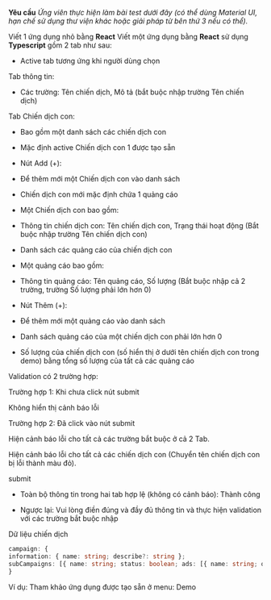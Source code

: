 **Yêu cầu**
_Ứng viên thực hiện làm bài test dưới đây (có thể dùng Material UI, hạn chế sử dụng thư viện khác hoặc giải pháp từ bên thứ 3 nếu có thể)._

Viết 1 ứng dụng nhỏ bằng **React**
Viết một ứng dụng bằng **React** sử dụng **Typescript** gồm 2 tab như sau:
- Active tab tương ứng khi người dùng chọn

Tab thông tin:

- Các trường: Tên chiến dịch, Mô tả (bắt buộc nhập trường Tên chiến dịch)

Tab Chiến dịch con:

- Bao gồm một danh sách các chiến dịch con

- Mặc định active Chiến dịch con 1 được tạo sẵn

- Nút Add (+):

- Để thêm mới một Chiến dịch con vào danh sách

- Chiến dịch con mới mặc định chứa 1 quảng cáo

- Một Chiến dịch con bao gồm:

- Thông tin chiến dịch con: Tên chiến dịch con, Trạng thái hoạt động (Bắt buộc nhập trường Tên chiến dịch con)

- Danh sách các quảng cáo của chiến dịch con

- Một quảng cáo bao gồm:

- Thông tin quảng cáo: Tên quảng cáo, Số lượng (Bắt buộc nhập cả 2 trường, trường Số lượng phải lớn hơn 0)

- Nút Thêm (+):

- Để thêm mới một quảng cáo vào danh sách

- Danh sách quảng cáo của một chiến dịch con phải lớn hơn 0

- Số lượng của chiến dịch con (số hiển thị ở dưới tên chiến dịch con trong demo) bằng tổng số lượng của tất cả các quảng cáo

Validation có 2 trường hợp:

Trường hợp 1: Khi chưa click nút submit

Không hiển thị cảnh báo lỗi

Trường hợp 2: Đã click vào nút submit

Hiện cảnh báo lỗi cho tất cả các trường bắt buộc ở cả 2 Tab.

Hiện cảnh báo lỗi cho tất cả các chiến dịch con (Chuyển tên chiến dịch con bị lỗi thành màu đỏ).

submit

- Toàn bộ thông tin trong hai tab hợp lệ (không có cảnh báo): Thành công

- Ngược lại: Vui lòng điền đúng và đầy đủ thông tin và thực hiện validation với các trường bắt buộc nhập

Dữ liệu chiến dịch

```ts
campaign: {
information: { name: string; describe?: string };
subCampaigns: [{ name: string; status: boolean; ads: [{ name: string; quantity: number }] }]
}
```
Ví dụ:
Tham khảo ứng dụng được tạo sẵn ở menu: Demo
